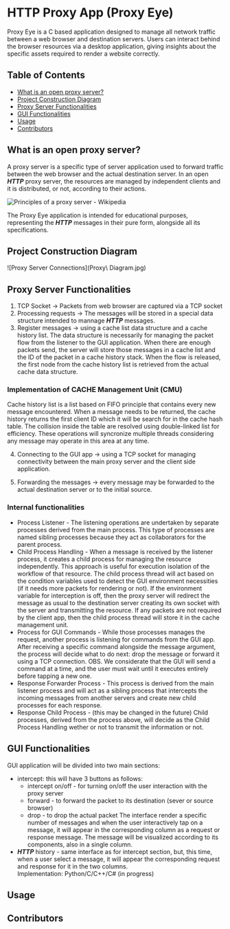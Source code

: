
# HTTP Proxy App (Proxy Eye)
Proxy Eye is a C based application designed to manage all network traffic between a web browser and destination 
servers. Users can interact behind the browser resources via a desktop application, giving insights about the 
specific assets required to render a website correctly.

## Table of Contents
- [What is an open proxy server?](#project_overview)
- [Project Construction Diagram](#project_construction)
- [Proxy Server Functionalities](#server_app)
- [GUI Functionalities](#gui_app)
- [Usage](#run_app)
- [Contributors](#contributors)

## What is an open proxy server?
A proxy server is a specific type of server application used to forward traffic between the web browser 
and the actual destination server. In an open ***HTTP*** proxy server, the resources are managed by 
independent clients and it is distributed, or not, according to their actions. 

![Principles of a proxy server - Wikipedia](https://upload.wikimedia.org/wikipedia/commons/b/bb/Proxy_concept_en.svg)

The Proxy Eye application is intended for educational purposes, representing the ***HTTP*** messages in 
their pure form, alongside all its specifications.

## Project Construction Diagram 

![Proxy Server Connections](Proxy\ Diagram.jpg)

## Proxy Server Functionalities

1. TCP Socket -> Packets from web browser are captured via a TCP socket 
2. Processing requests -> The messages will be stored in a special data structure
intended to mannage ***HTTP*** messages. 
3. Register messages -> using a cache list data structure and a cache history list.
The data structure is necessarily for managing the packet flow from the listener to
the GUI application. 
When there are enough packets send, the server will store those messages in a cache
list and the ID of the packet in a cache history stack. When the flow is released, 
the first node from the cache history list is retrieved from the actual cache data
structure. 

### Implementation of CACHE Management Unit (CMU)
Cache history list is a list based on FIFO principle that contains every new message 
encountered. When a message needs to be returned, the cache history returns the first
client ID which it will be search for in the cache hash table. The collision inside 
the table are resolved using double-linked list for efficiency.
These operations will syncronize multiple threads considering any message may operate
in this area at any time.

<!--#### Security Concerns -> 
Data stored in the Cache must be protected from malicious actors.
Every instance from the cache will be encrypted using AES encryption using
CBC (cipher block chaining).-->

4. Connecting to the GUI app -> using a TCP socket for managing connectivity between
the main proxy server and the client side application. 

5. Forwarding the messages -> every message may be forwarded to the actual destination
server or to the initial source.

### Internal functionalities
- Process Listener -
The listening operations are undertaken by separate processes derived from the main process.
This type of processes are named sibling processes because they act as collaborators for the 
parent process. 
- Child Process Handling -
When a message is received by the listener process, it creates a child process for managing
the resource independently. This approach is useful for execution isolation of the workflow
of that resource. The child process thread will act based on the condition variables used to
detect the GUI environment necessities (if it needs more packets for rendering or not).
If the environment variable for interception is off, then the proxy server will redirect the 
message as usual to the destination server creating its own socket with the server and 
transmitting the resource.
If any packets are not required by the client app, then the child process thread will <!--encrypt
the message and--> store it in the cache management unit.
- Process for GUI Commands - 
While those processes manages the request, another process is listening for commands from the
GUI app. After receiving a specific command alongside the message argument, the process will
decide what to do next: drop the message or forward it using a TCP connection.
OBS. We considerate that the GUI will send a command at a time, and the user must wait until it
executes entirely before tapping a new one.
- Response Forwarder Process -
This process is derived from the main listener process and will act as a sibling process that
intercepts the incoming messages from another servers and create new child processes for each
response.
- Response Child Process - (this may be changed in the future)
Child processes, derived from the process above, will decide as the Child Process Handling wether
or not to transmit the information or not.
     

## GUI Functionalities
GUI application will be divided into two main sections:
- intercept: this will have 3 buttons as follows:
    - intercept on/off - for turning on/off the user interaction with the proxy server
    - forward - to forward the packet to its destination (sever or source browser)
    - drop - to drop the actual packet
  The interface render a specific number of messages and when the user interactively tap
on a message, it will appear in the corresponding column as a request or response message.
The message will be visualized according to its components, also in a single column.
- ***HTTP*** history - same interface as for intercept section, but, this time, when a user
select a message, it will appear the corresponding request and response for it in the two
columns.  
Implementation: Python/C/C++/C# (in progress)
## Usage

## Contributors
